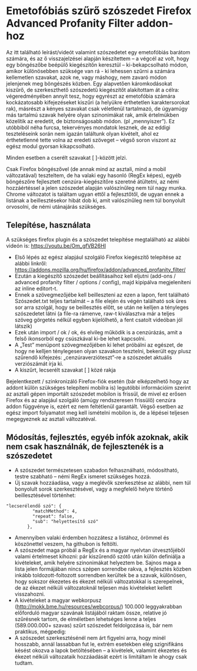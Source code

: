 # Emetofóbiás szűrő szószedet Firefox Advanced Profanity Filter addon-hoz
Az itt található leírást/videót valamint szószedetet egy emetofóbiás barátom számára, és az ő visszajelzései alapján készítettem – a végcél az volt, hogy egy böngészőbe beépülő kiegészítőn keresztül – ki-bekapcsolható módon, amikor különösebben szüksége van rá - ki lehessen szűrni a számára kellemetlen szavakat, azok ne, vagy máshogy, nem zavaró módon jelenjenek meg böngészés közben.
Egy alapvetően káromkodásokat kiszűrő, de szerkeszthető szószedetű kiegészítőt alakítottam át a célra: végeredményében annyit tesz, hogy egyrészt az emetofóbia számára kockázatosabb kifejezéseket kiszűri (a helyükre érthetetlen karaktersorokat rak), másrészt a kényes szavakat csak véletlenül tartalmazó, de úgyamúgy más tartalmú szavak helyére olyan szinonimákat rak, amik értelmükben közelítik az eredetit, de biztonságosabb módon. (pl „mennyiszer”).
Ez utóbbiból néha furcsa, tekervényes mondatok lesznek, de az eddigi teszteléseink során nem igazán találtunk olyan kivételt, ahol ez érthetetlenné tette volna az eredeti szöveget – végső soron viszont az egész modul gyorsan kikapcsolható.

Minden esetben a cserélt szavakat [ ]-között jelzi.

Csak Firefox böngészővel (de annak mind az asztali, mind a mobil változatával) teszteltem, de ha valaki egy hasonló (RegEx képes), egyéb böngészőre fejlesztett cenzúra-kiegészítőre szeretné átültetni, az némi hozzáértéssel a jelen szószedet alapján valószínűleg nem túl nagy munka. 
Chrome változatot is találtam ugyan ettől a fejlesztőtől, de ugyan ennek a listának a beillesztésekor hibát dob ki, amit valószínűleg nem túl bonyolult orvosolni, de némi utánajárás szükséges.
## Telepítése, használata
A szükséges firefox plugin és a szószedet telepítése megtalálható az alábbi videón is:
https://youtu.be/Om_gfVB26HI

* Első lépés az egész alapjául szolgáló Firefox kiegészítő telepítése az alábbi linkről: https://addons.mozilla.org/hu/firefox/addon/advanced_profanity_filter/
* Ezután a kiegészítő szószedet beállításaihoz kell eljutni (add-ons / advanced profanity filter / options / config), majd kipipálva megjeleníteni az inline editort-t.
* Ennek a szövegmezőjébe kell beilleszteni az ezen a lapon, fent található Szószedet.txt teljes tartalmát – a file elején és végén található sok üres sor arra szolgál, hogy se beillesztés előtt, se után ne kelljen a tényleges szószedetet látni (a file-ra rámenve, raw-t kiválasztva már a teljes szöveg görgetés nélkül egyben kijelölhető, a fent csatolt videóban jól látszik)
* Ezek után import / ok / ok, és elvileg működik is a cenzúrázás, amit a felső ikonsorból egy csúszkával ki-be lehet kapcsolni.
* A „Test” menüpont szövegmezőjében ki lehet próbálni az egészet, de hogy ne kelljen ténylegesen olyan szavakon tesztelni, bekerült egy plusz szűrendő kifejezés: „cenzúraverzióteszt”-re a szószedet aktuális verziószámát írja ki.
* A kiszűrt, lecserélt szavakat [ ] közé rakja

Bejelentkezett / szinkronizáló Firefox-fiók esetén (bár elképzelhető hogy az addont külön szükséges telepíteni mobilra is) legutóbbi információim szerint az asztali gépen importált szószedet mobilon is frissül, de mivel ez erősen Firefox és az alapjául szolgáló (amúgy rendszeresen frissülő) cenzúra addon függvénye is, ezért ez nem feltétlenül garantált. Végső esetben az egész import folyamatot meg kell ismételni mobilon is, de a lépései teljesen megegyeznek az asztali változatéval. 

## Módosítás, fejlesztés, egyéb infók azoknak, akik nem csak használnák, de fejlesztenék is a szószedetet
* A szószedet természetesen szabadon felhasználható, módosítható, testre szabható – némi RegEx ismeret szükséges hozzá.
* Új szavak hozzáadása, vagy a meglévők szerkesztése az alábbi, nem túl bonyolult sorok szerkesztésével, vagy a megfelelő helyre történő beillesztésével történhet:
```
"lecserélendő szó": {
	      "matchMethod": 4,
	      "repeat": false,
	      "sub": "helyettesítő szó"
	    },
```
* Amennyiben valaki érdemben hozzátesz a listához, örömmel és köszönettel veszem, ha githubon is feltölti.
* A szószedet maga próbál a RegEx és a magyar nyelvtan útvesztőjéből valami értelmeset kihozni: pár kiszűrendő szótő után külön definiálja a kivételeket, amik helyére szinonimákat helyeztem be. Sajnos maga a lista jelen formájában nincs szépen sorrendbe rakva, a fejlesztés közben inkább toldozott-foltozott sorrendben kerültek be a szavak, különösen, hogy sokszor ékezetes és ékezet nélküli változatokkal is szerepelnek, de az ékezet nélküli változatoknál teljesen más kivételeket kellett visszahozni.
* A kivételeket a magyar webkorpusz (http://mokk.bme.hu/resources/webcorpus/) 100.000 leggyakrabban előforduló magyar szavának listájából raktam össze, relative jó szűrésnek tartom, de elméletben lehetséges lenne a teljes (589.000.000+ szavas) szűrt szószedet feldolgozása is, bár nem praktikus, mégpedig:
* A szószedet szerkesztésénél nem árt figyelni arra, hogy minél hosszabb, annál lassabban fut le, extrém esetekben elég szignifikáns késést okozva a lapok betöltésében – a kivételek, valamint ékezetes és ékezet nélküli változataik hozzáadását ezért is limitáltam le ahogy csak tudtam.

